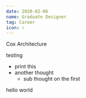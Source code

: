 ```yaml
---
date: 2020-02-06
name: Graduate Designer
tag: Career
icon: ⚡
---
```


Cox Architecture

testing

- print this
- another thought
	- sub thought on the first

hello world